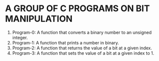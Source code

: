# A GROUP OF C PROGRAMS ON BIT MANIPULATION
1. Program-0: A function that converts a binary number to an unsigned integer.
2. Program-1: A function that prints a number in binary.
3. Program-2: A function that returns the value of a bit at a given index.
4. Program-3: A function that sets the value of a bit at a given index to 1.

